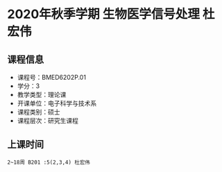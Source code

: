 # 2020年秋季学期 生物医学信号处理 杜宏伟






## 课程信息

- 课程号：BMED6202P.01
- 学分：3
- 教学类型：理论课
- 开课单位：电子科学与技术系
- 课程类别：硕士
- 课程层次：研究生课程

## 上课时间

```
2~18周 B201 :5(2,3,4) 杜宏伟
```

